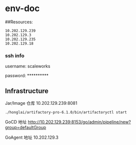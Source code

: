 # env-doc



##Resources: 

`10.202.129.239`  
`10.202.129.3`  
`10.202.129.235`  
`10.202.129.18` 


### ssh info
username: scaleworks


password: **********



## Infrastructure



Jar/Image 仓库 10.202.129.239:8081




`./honglai/artifactory-pro-6.1.0/bin/artifactoryctl start`



GoCD 地址 http://10.202.129.239:8153/go/admin/pipeline/new?group=defaultGroup



GoAgent 地址 10.202.129.3

